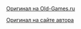 [Оригинал на Old-Games.ru](https://www.old-games.ru/game/3405.html)

[Оригинал на сайте автора](http://www.advsys.net/ken/klab.htm)